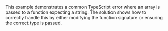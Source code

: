 This example demonstrates a common TypeScript error where an array is passed to a function expecting a string.  The solution shows how to correctly handle this by either modifying the function signature or ensuring the correct type is passed.